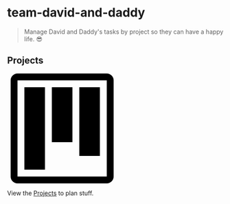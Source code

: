 # team-david-and-daddy

> Manage David and Daddy's tasks by project so they can have a happy life. :sunglasses:

## Projects

<svg width="256" height="256" class="octicon octicon-project" viewBox="0 0 15 16" version="1.1" aria-hidden="true"><path fill-rule="evenodd" d="M10 12h3V2h-3v10zm-4-2h3V2H6v8zm-4 4h3V2H2v12zm-1 1h13V1H1v14zM14 0H1a1 1 0 0 0-1 1v14a1 1 0 0 0 1 1h13a1 1 0 0 0 1-1V1a1 1 0 0 0-1-1z"></path></svg>

View the [Projects](https://github.com/gregswindle/team-david-and-daddy/projects) to plan stuff.
